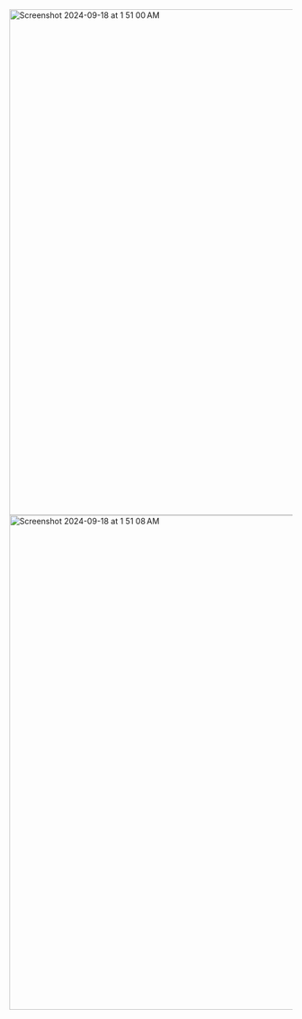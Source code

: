 <img width="900" alt="Screenshot 2024-09-18 at 1 51 00 AM" src="https://github.com/user-attachments/assets/86f719c9-0167-43de-ba20-5e9a5d727a12">
<img width="880" alt="Screenshot 2024-09-18 at 1 51 08 AM" src="https://github.com/user-attachments/assets/d1a39711-401e-43ce-a29b-b2f644cf6bfa">
